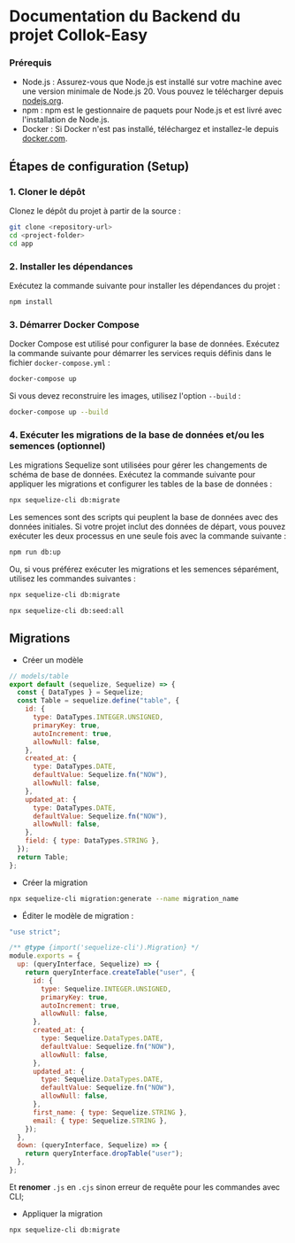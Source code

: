 # Documentation du Backend du projet Collok-Easy

### Prérequis

- Node.js : Assurez-vous que Node.js est installé sur votre machine avec une version minimale de Node.js 20. Vous pouvez le télécharger depuis [nodejs.org](https://nodejs.org/).
- npm : npm est le gestionnaire de paquets pour Node.js et est livré avec l'installation de Node.js.
- Docker : Si Docker n'est pas installé, téléchargez et installez-le depuis [docker.com](https://www.docker.com/get-started).

## Étapes de configuration (Setup)

### 1. Cloner le dépôt

Clonez le dépôt du projet à partir de la source :

```bash
git clone <repository-url>
cd <project-folder>
cd app
```

### 2. Installer les dépendances

Exécutez la commande suivante pour installer les dépendances du projet :

```bash
npm install
```

### 3. Démarrer Docker Compose

Docker Compose est utilisé pour configurer la base de données. Exécutez la commande suivante pour démarrer les services requis définis dans le fichier `docker-compose.yml` :

```bash
docker-compose up
```

Si vous devez reconstruire les images, utilisez l'option `--build` :

```bash
docker-compose up --build
```

### 4. Exécuter les migrations de la base de données et/ou les semences (optionnel)

Les migrations Sequelize sont utilisées pour gérer les changements de schéma de base de données. Exécutez la commande suivante pour appliquer les migrations et configurer les tables de la base de données :

```bash
npx sequelize-cli db:migrate
```

Les semences sont des scripts qui peuplent la base de données avec des données initiales. Si votre projet inclut des données de départ, vous pouvez exécuter les deux processus en une seule fois avec la commande suivante :

```bash
npm run db:up
```

Ou, si vous préférez exécuter les migrations et les semences séparément, utilisez les commandes suivantes :

```bash
npx sequelize-cli db:migrate
```

```bash
npx sequelize-cli db:seed:all
```

## Migrations

- Créer un modèle

```js
// models/table
export default (sequelize, Sequelize) => {
  const { DataTypes } = Sequelize;
  const Table = sequelize.define("table", {
    id: {
      type: DataTypes.INTEGER.UNSIGNED,
      primaryKey: true,
      autoIncrement: true,
      allowNull: false,
    },
    created_at: {
      type: DataTypes.DATE,
      defaultValue: Sequelize.fn("NOW"),
      allowNull: false,
    },
    updated_at: {
      type: DataTypes.DATE,
      defaultValue: Sequelize.fn("NOW"),
      allowNull: false,
    },
    field: { type: DataTypes.STRING },
  });
  return Table;
};
```

- Créer la migration

```bash
npx sequelize-cli migration:generate --name migration_name
```

- Éditer le modèle de migration :

```js
"use strict";

/** @type {import('sequelize-cli').Migration} */
module.exports = {
  up: (queryInterface, Sequelize) => {
    return queryInterface.createTable("user", {
      id: {
        type: Sequelize.INTEGER.UNSIGNED,
        primaryKey: true,
        autoIncrement: true,
        allowNull: false,
      },
      created_at: {
        type: Sequelize.DataTypes.DATE,
        defaultValue: Sequelize.fn("NOW"),
        allowNull: false,
      },
      updated_at: {
        type: Sequelize.DataTypes.DATE,
        defaultValue: Sequelize.fn("NOW"),
        allowNull: false,
      },
      first_name: { type: Sequelize.STRING },
      email: { type: Sequelize.STRING },
    });
  },
  down: (queryInterface, Sequelize) => {
    return queryInterface.dropTable("user");
  },
};
```

Et **renomer** `.js` en `.cjs` sinon erreur de requête pour les commandes avec CLI;

- Appliquer la migration

```bash
npx sequelize-cli db:migrate
```
